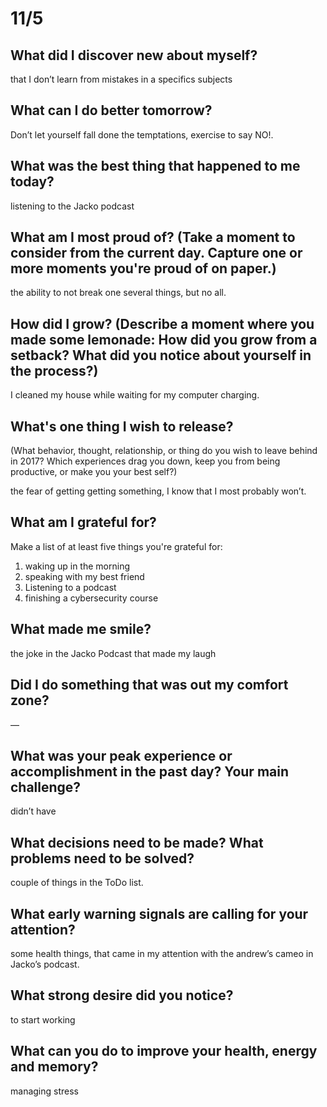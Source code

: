 # 11/5

## **What did I discover new about myself?**

that I don’t learn from mistakes in a specifics subjects

## **What can I do better tomorrow?**

Don’t let yourself fall done the temptations, exercise to say NO!.

## **What was the best thing that happened to me today?**

listening to the Jacko podcast

## **What am I most proud of? (**Take a moment to consider from the current day. Capture one or more moments you're proud of on paper.**)**

the ability to not break one several things, but no all.  

## **How did I grow? (Describe a moment where you made some lemonade: How did you grow from a setback? What did you notice about yourself in the process?)**

I cleaned my house while waiting for my computer charging.

## **What's one thing I wish to release?**

(What behavior, thought, relationship, or thing do you wish to leave behind in 2017? Which experiences drag you down, keep you from being productive, or make you your best self?)

the fear of getting getting something, I know that I most probably won’t.

## **What am I grateful for?**

Make a list of at least five things you're grateful for:

1. waking up in the morning
2. speaking with my best friend
3. Listening to a podcast
4. finishing a cybersecurity course

## **What made me smile?**

the joke in the Jacko Podcast that made my laugh

## **Did I do something that was out my comfort zone?**

—

## What was your peak experience or accomplishment in the past day? Your main challenge?

didn’t have

## What decisions need to be made? What problems need to be solved?

couple of things in the ToDo list. 

## What early warning signals are calling for your attention?

some health things, that came in my attention with the andrew’s cameo in Jacko’s podcast. 

## What strong desire did you notice?

to start working

## What can you do to improve your health, energy and memory?

managing stress